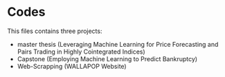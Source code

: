 # Codes

This files contains three projects:
- master thesis (Leveraging Machine Learning for Price Forecasting and Pairs Trading in Highly Cointegrated Indices)
- Capstone (Employing Machine Learning to Predict Bankruptcy)
- Web-Scrapping (WALLAPOP Website)
